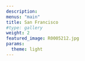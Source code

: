 ```yaml
---
description: 
menus: "main"
title: San Francisco
#type: gallery
weight: 2
featured_image: R0005212.jpg
params:
  theme: light
---
```

